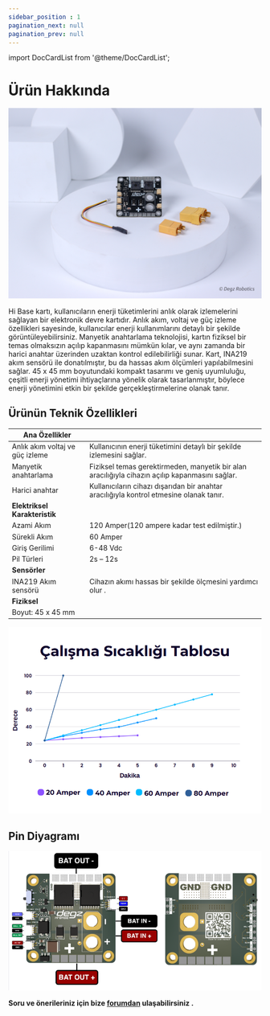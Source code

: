 ```yaml
---
sidebar_position : 1
pagination_next: null
pagination_prev: null
---
```


import DocCardList from '@theme/DocCardList';

# Ürün Hakkında


![Hi-Base](./image/hibase-gucdagıtım-karti-10.jpg) 

Hi Base kartı, kullanıcıların enerji tüketimlerini anlık olarak izlemelerini sağlayan bir elektronik devre kartıdır. Anlık akım, voltaj ve güç izleme özellikleri sayesinde, kullanıcılar enerji kullanımlarını detaylı bir şekilde görüntüleyebilirsiniz. Manyetik anahtarlama teknolojisi, kartın fiziksel bir temas olmaksızın açılıp kapanmasını mümkün kılar, ve aynı zamanda bir harici anahtar üzerinden uzaktan kontrol edilebilirliği sunar. Kart, INA219 akım sensörü ile donatılmıştır, bu da hassas akım ölçümleri yapılabilmesini sağlar.  45 x 45 mm boyutundaki kompakt tasarımı ve geniş uyumluluğu, çeşitli enerji yönetimi ihtiyaçlarına yönelik olarak tasarlanmıştır, böylece  enerji yönetimini etkin bir şekilde gerçekleştirmelerine olanak tanır.

## Ürünün Teknik Özellikleri

|      Ana Özellikler           |              |
|--------------------------|-----------------------|
|Anlık akım voltaj ve güç izleme|Kullanıcının enerji tüketimini detaylı bir şekilde izlemesini sağlar.|
|Manyetik anahtarlama|Fiziksel temas gerektirmeden, manyetik bir alan aracılığıyla cihazın açılıp kapanmasını sağlar.|
|Harici anahtar|Kullanıcıların cihazı dışarıdan bir anahtar aracılığıyla kontrol etmesine olanak tanır.|
|**Elektriksel Karakteristik**|
|Azami Akım| 120 Amper(120 ampere kadar test edilmiştir.)|
|Sürekli Akım| 60 Amper|
|Giriş Gerilimi| 6-48 Vdc|
|Pil Türleri| 2s – 12s|
|**Sensörler**|
|INA219 Akım sensörü|	Cihazın akımı hassas bir şekilde ölçmesini yardımcı olur .|
|**Fiziksel**|
|Boyut: 45 x 45 mm|


![Hi-Base](./image/hıbase-tablo.png) 


## Pin Diyagramı



![Hi-Base](./image/hibase-pin-diyagramı.png) 

**Soru ve önerileriniz için bize [forumdan](https://forum.degzrobotics.com/)    ulaşabilirsiniz .**

<DocCardList />